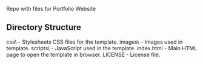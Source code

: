 Repo with files for Portfolio Website 

Directory Structure
-------------------
css\              - Stylesheets CSS files for the template.
images\           - Images used in template.
scripts\          - JavaScript used in the template.
index.html        - Main HTML page to open the template in browser.
LICENSE           - License file.


